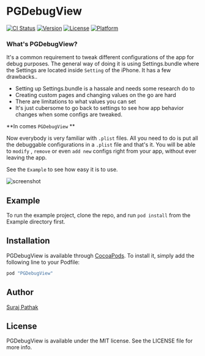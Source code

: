# PGDebugView

[![CI Status](http://img.shields.io/travis/freesuraj/PGDebugView.svg?style=flat)](https://travis-ci.org/freesuraj/PGDebugView)
[![Version](https://img.shields.io/cocoapods/v/PGDebugView.svg?style=flat)](http://cocoapods.org/pods/PGDebugView)
[![License](https://img.shields.io/cocoapods/l/PGDebugView.svg?style=flat)](http://cocoapods.org/pods/PGDebugView)
[![Platform](https://img.shields.io/cocoapods/p/PGDebugView.svg?style=flat)](http://cocoapods.org/pods/PGDebugView)

### What's PGDebugView?

It's a common requirement to tweak different configurations of the app for debug purposes. The general way of doing it is using Settings.bundle where the Settings are located inside `Setting` of the iPhone. It has a few drawbacks..

- Setting up Settings.bundle is a hassale and needs some research do to 
- Creating custom pages and changing values on the go are hard
- There are limitations to what values you can set
- It's just cubersome to go back to settings to see how app behavior changes when some configs are tweaked.

**In comes `PGDebugView` **

Now everybody is very familiar with `.plist` files. All you need to do is put all the debuggable configurations in a `.plist` file and that's it. You will be able to `modify` , `remove` or even `add new` configs right from your app, without ever leaving the app.

See the `Example` to see how easy it is to use.


![screenshot](https://github.com/freesuraj/PGDebugView/blob/master/Resources/pgdebugview_gif.gif)

## Example

To run the example project, clone the repo, and run `pod install` from the Example directory first.

## Installation

PGDebugView is available through [CocoaPods](http://cocoapods.org). To install
it, simply add the following line to your Podfile:

```ruby
pod "PGDebugView"
```

## Author

[Suraj Pathak](https://twitter.com/iOSCook)

## License

PGDebugView is available under the MIT license. See the LICENSE file for more info.
